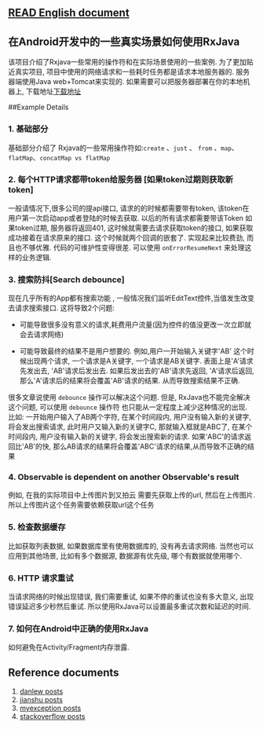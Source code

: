 ## [READ English document](https://github.com/chiclaim/awesome_android_rxjava/blob/master/README.md)

## 在Android开发中的一些真实场景如何使用RxJava

该项目介绍了Rxjava一些常用的操作符和在实际场景使用的一些案例.
为了更加贴近真实项目, 项目中使用的网络请求和一些耗时任务都是请求本地服务器的. 服务器端使用Java web+Tomcat来实现的.
如果需要可以把服务器部署在你的本地机器上, 下载地址[下载地址](https://github.com/chiclaim/android_mvvm_server)

##Example Details

### 1. 基础部分

基础部分介绍了 Rxjava的一些常用操作符如:`create` 、`just` 、 `from`  、`map`、`flatMap`、`concatMap vs flatMap`


### 2. 每个HTTP请求都带token给服务器 [如果token过期则获取新token]  
一般请情况下,很多公司的提api接口, 请求的的时候都需要带有token, 该token在用户第一次启动app或者登陆的时候去获取. 以后的所有请求都需要带该Token
如果token过期, 服务器将返回401, 这时候就需要去请求获取token的接口, 如果获取成功接着在请求原来的接口. 
这个时候就两个回调的嵌套了. 实现起来比较费劲, 而且也不够优雅. 代码的可维护性变得很差.
可以使用 `onErrorResumeNext` 来处理这样的业务逻辑.



### 3. 搜索防抖[Search debounce]

现在几乎所有的App都有搜索功能 , 一般情况我们监听EditText控件,当值发生改变去请求搜索接口. 这将导致2个问题:

* 可能导致很多没有意义的请求,耗费用户流量(因为控件的值没更改一次立即就会去请求网络)

* 可能导致最终的结果不是用户想要的. 例如,用户一开始输入关键字'AB' 这个时候出现两个请求, 一个请求是A关键字, 一个请求是AB关键字.
表面上是'A'请求先发出去, 'AB'请求后发出去. 如果后发出去的'AB'请求先返回, 'A'请求后返回,那么'A'请求后的结果将会覆盖'AB'请求的结果.
从而导致搜索结果不正确.

很多文章说使用 `debounce` 操作可以解决这个问题.
但是, RxJava也不能完全解决这个问题, 可以使用 `debounce` 操作符 也只能从一定程度上减少这种情况的出现. 
比如: 一开始用户输入了AB两个字符, 在某个时间段内, 用户没有输入新的关键字, 将会发出搜索请求, 此时用户又输入新的关键字C, 
那就输入框就是ABC了, 在某个时间段内, 用户没有输入新的关键字, 将会发出搜索新的请求. 如果'ABC'的请求返回比'AB'的快, 那么AB请求的结果将会覆盖'ABC'请求的结果,从而导致不正确的结果


### 4. Observable is dependent on another Observable's result
例如, 在我的实际项目中上传图片到又拍云 需要先获取上传的url, 然后在上传图片. 所以上传图片这个任务需要依赖获取url这个任务


### 5. 检查数据缓存
比如获取列表数据, 如果数据库里有使用数据库的, 没有再去请求网络. 
当然也可以应用到其他场景, 比如有多个数据源, 数据源有优先级, 哪个有数据就使用哪个.

### 6. HTTP 请求重试

当请求网络的时候出现错误, 我们需要重试, 如果不停的重试也没有多大意义, 出现错误延迟多少秒然后重试.
所以使用RxJava可以设置最多重试次数和延迟的时间.

### 7. 如何在Android中正确的使用RxJava
如何避免在Activity/Fragment内存泄露.


## Reference documents

1. [danlew posts](http://blog.danlew.net/page/6/)
2. [jianshu posts](http://www.jianshu.com/p/33c548bce571)
3. [myexception posts](http://www.myexception.cn/android/1949467.html)
4. [stackoverflow posts](http://stackoverflow.com/questions/26201420/retrofit-with-rxjava-handling-network-exceptions-globally)